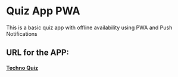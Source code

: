 # Quiz App PWA

This is a basic quiz app with offline availability using PWA and Push Notifications

## URL for the APP:

#### [Techno Quiz](https://quiz-app-pwa-77318.web.app/)